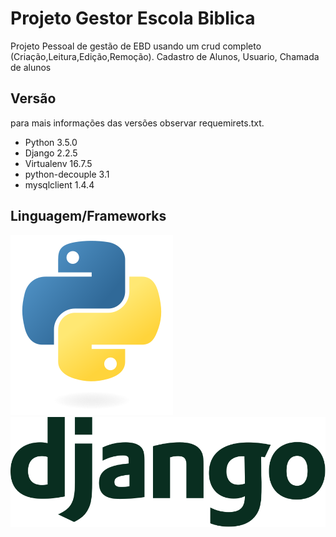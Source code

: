 # Projeto Gestor Escola Biblica

Projeto Pessoal de gestão de EBD usando um crud completo (Criação,Leitura,Edição,Remoção).
Cadastro de Alunos, Usuario, Chamada de alunos

## Versão
para mais informações das versões observar requemirets.txt.

* Python 3.5.0
* Django 2.2.5
* Virtualenv 16.7.5
* python-decouple 3.1
* mysqlclient 1.4.4



## Linguagem/Frameworks

[![python](https://github.com/andrewhalle/andrewhalle.com/blob/master/python-logo-inkscape.svg)](https://www.python.org/)
[![Django](https://github.com/andrewhalle/andrewhalle.com/blob/master/django-logo-positive.svg)](https://www.djangoproject.com/)
